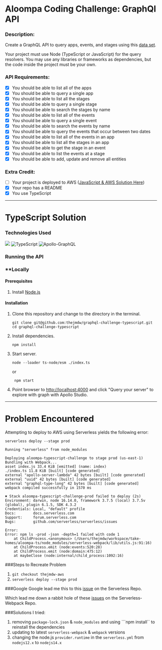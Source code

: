 # Aloompa Coding Challenge: GraphQl API

### Description:

Create a GraphQL API to query apps, events, and stages using this [data set](https://assets.aloompa.com.s3.amazonaws.com/rappers/hiphopfest.json).

Your project must use Node (TypeScript or JavaScript) for the query resolvers. You may use any libraries or frameworks as dependencies, but the code inside the project must be your own.

### API Requirements:
- [x] You should be able to list all of the apps
- [x] You should be able to query a single app
- [x] You should be able to list all the stages
- [x] You should be able to query a single stage
- [x] You should be able to search the stages by name
- [x] You should be able to list all of the events
- [x] You should be able to query a single event
- [x] You should be able to search the events by name
- [x] You should be able to query the events that occur between two dates
- [x] You should be able to list all of the events in an app
- [x] You should be able to list all the stages in an app
- [x] You should be able to get the stage in an event
- [x] You should be able to list the events at a stage
- [x] You should be able to add, update and remove all entities

### Extra Credit:
- [ ] Your project is deployed to AWS ([JavaScript & AWS Solution Here](https://github.com/thejmdw/graphql-challenge))
- [x] Your repo has a README
- [x] You use TypeScript

---

# TypeScript Solution

### Technologies Used


![](https://img.shields.io/badge/Node.js-43853D?style=for-the-badge&logo=node.js&logoColor=white) ![TypeScript](https://img.shields.io/badge/TypeScript-323330?style=for-the-badge&logo=typescript) ![Apollo-GraphQL](https://img.shields.io/badge/-ApolloGraphQL-311C87?style=for-the-badge&logo=apollo-graphql)

### Running the API

### **Locally
#### Prerequisites

1. Install [Node.js](https://nodejs.org/en/)

#### Installation

1. Clone this repository and change to the directory in the  terminal.
    ```
    git clone git@github.com:thejmdw/graphql-challenge-typescript.git
    cd graphql-challenge-typescript
    ```
2. Install dependencies.
    ```
    npm install
    ```
3. Start server.
    ```
    node --loader ts-node/esm ./index.ts 
    ```
    or
    ```
     npm start
    ```
4. Point browser to [http://localhost:4000](http://localhost:4000) and click "Query your server" to explore with graph with Apollo Studio.

---

# Problem Encountered

Attempting to deploy to AWS using Serverless yields the following error: 

```
serverless deploy --stage prod

Running "serverless" from node_modules

Deploying aloompa-typescript-challenge to stage prod (us-east-1)
Bundling with Webpack...
asset index.js 33.4 KiB [emitted] (name: index)
./index.ts 11.8 KiB [built] [code generated]
external "apollo-server-lambda" 42 bytes [built] [code generated]
external "uuid" 42 bytes [built] [code generated]
external "graphql-type-long" 42 bytes [built] [code generated]
webpack compiled successfully in 1570 ms

✖ Stack aloompa-typescript-challenge-prod failed to deploy (2s)
Environment: darwin, node 16.14.0, framework 3.7.5 (local) 3.7.5v (global), plugin 6.1.5, SDK 4.3.2
Credentials: Local, "default" profile
Docs:        docs.serverless.com
Support:     forum.serverless.com
Bugs:        github.com/serverless/serverless/issues

Error:
Error: npm ls -prod -json -depth=1 failed with code 1
    at ChildProcess.<anonymous> (/Users/thejmdw/workspace/take-homes/aloompa-ts/node_modules/serverless-webpack/lib/utils.js:91:16)
    at ChildProcess.emit (node:events:520:28)
    at ChildProcess.emit (node:domain:475:12)
    at maybeClose (node:internal/child_process:1092:16)

```

###Steps to Recreate Problem
 1. ```git checkout thejmdw-aws```
 2. ```serverless deploy --stage prod```

###Google
Google lead me this to this [issue](https://github.com/serverless/serverless/issues/9187) on the Serverless Repo.

Which lead me down a rabbit hole of these [issues](https://github.com/serverless-heaven/serverless-webpack/issues?q=depth) on the Serverless-Webpack Repo.

###Solutions I tried:

1. removing ```package-lock.json``` & ```node_modules``` and using ```npm install`` to reinstall the dependencies
2. updating to latest ```serverless-webpack``` & ```webpack``` versions
3. changing the node.js ```provider.runtime``` in the ```serverless.yml``` from ```nodejs12.x``` to ```nodejs14.x```

 